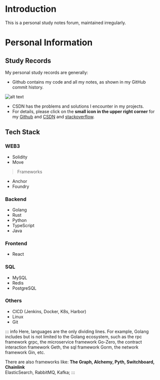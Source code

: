 # Introduction

This is a personal study notes forum, maintained irregularly.

# Personal Information

## Study Records
My personal study records are generally:
- Github contains my code and all my notes, as shown in my GitHub commit history.

![alt text](../assets/github.png)

- CSDN has the problems and solutions I encounter in my projects.
- For details, please click on the **small icon in the upper right corner** for my [Github](https://github.com/congmucc/note) and [CSDN](https://blog.csdn.net/m0_73419038?type=blog) and [stackoverflow](https://stackoverflow.com/users/23485085/congmu).

## Tech Stack
### WEB3
- Solidity
- Move
> Frameworks
- Anchor
- Foundry

### Backend
- Golang
- Rust
- Python
- TypeScript
- Java

### Frontend
- React

### SQL
- MySQL
- Redis
- PostgreSQL

### Others
- CICD (Jenkins, Docker, K8s, Harbor)
- Linux
- Git

::: info
Here, languages are the only dividing lines. For example, Golang includes but is not limited to the Golang ecosystem, such as the rpc framework grpc, the microservice framework Go-Zero, the contract interaction framework Geth, the sql framework Gorm, the network framework Gin, etc.

There are also frameworks like:
**The Graph, Alchemy, Pyth, Switchboard, Chainlink**
<br>
ElasticSearch, RabbitMQ, Kafka;
:::